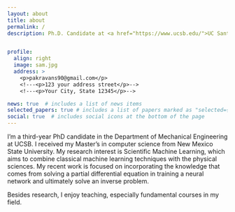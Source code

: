 ```yaml
---
layout: about
title: about
permalink: /
description: Ph.D. Candidate at <a href="https://www.ucsb.edu/">UC Santa Barbara</a>


profile:
  align: right
  image: sam.jpg
  address: >
    <p>pakravans90@gmail.com</p>
    <!---<p>123 your address street</p>-->
    <!---<p>Your City, State 12345</p>-->

news: true  # includes a list of news items
selected_papers: true # includes a list of papers marked as "selected={true}"
social: true  # includes social icons at the bottom of the page
---
```


I’m a third-year PhD candidate in the Department of Mechanical Engineering at UCSB. I received my Master’s in computer science from New Mexico State University. My research interest is Scientific Machine Learning, which aims to combine classical machine learning techniques with the physical sciences. My recent work is focused on incorporating the knowledge that comes from solving a partial differential equation in training a neural network and ultimately solve an inverse problem.

Besides research, I enjoy teaching, especially fundamental courses in my field.


